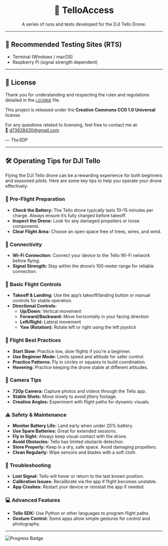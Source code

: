 <p align="center">
  <h1 align="center">🚁 TelloAccess</h1>
  <p align="center">A series of runs and tests developed for the DJI Tello Drone.</p>
</p>

---

## 📍 Recommended Testing Sites (RTS)

- Terminal (Windows / macOS)
- Raspberry Pi (signal strength dependent)

---

## 📄 License

Thank you for understanding and respecting the rules and regulations detailed in the [`LICENSE`](./LICENSE) file.

This project is released under the **Creative Commons CC0 1.0 Universal** license.

For any questions related to licensing, feel free to contact me at:  
📧 d73928430@gmail.com

— *The3DP*

---

## 🛠️ Operating Tips for DJI Tello

Flying the DJI Tello drone can be a rewarding experience for both beginners and seasoned pilots. Here are some key tips to help you operate your drone effectively:

### 🔋 Pre-Flight Preparation

- **Check the Battery:** The Tello drone typically lasts 10–15 minutes per charge. Always ensure it’s fully charged before takeoff.
- **Inspect the Drone:** Look for any damaged propellers or loose components.
- **Clear Flight Area:** Choose an open space free of trees, wires, and wind.

### 📶 Connectivity

- **Wi-Fi Connection:** Connect your device to the Tello Wi-Fi network before flying.
- **Signal Strength:** Stay within the drone’s 100-meter range for reliable connection.

### 🚀 Basic Flight Controls

- **Takeoff & Landing:** Use the app’s takeoff/landing button or manual controls for stable operation.
- **Directional Controls:**
  - **Up/Down:** Vertical movement
  - **Forward/Backward:** Move horizontally in your facing direction
  - **Left/Right:** Lateral movement
  - **Yaw (Rotation):** Rotate left or right using the left joystick

### 🧭 Flight Best Practices

- **Start Slow:** Practice low, slow flights if you're a beginner.
- **Use Beginner Mode:** Limits speed and altitude for safer control.
- **Practice Patterns:** Fly in circles or squares to build coordination.
- **Hovering:** Practice keeping the drone stable at different altitudes.

### 🎥 Camera Tips

- **720p Camera:** Capture photos and videos through the Tello app.
- **Stable Shots:** Move slowly to avoid jittery footage.
- **Creative Angles:** Experiment with flight paths for dynamic visuals.

### ⚠️ Safety & Maintenance

- **Monitor Battery Life:** Land early when under 20% battery.
- **Use Spare Batteries:** Great for extended sessions.
- **Fly in Sight:** Always keep visual contact with the drone.
- **Avoid Obstacles:** Tello has limited obstacle detection.
- **Store Properly:** Keep in a dry, safe space. Avoid damaging propellers.
- **Clean Regularly:** Wipe sensors and blades with a soft cloth.

### 🧠 Troubleshooting

- **Lost Signal:** Tello will hover or return to the last known position.
- **Calibration Issues:** Recalibrate via the app if flight becomes unstable.
- **App Crashes:** Restart your device or reinstall the app if needed.

### 💻 Advanced Features

- **Tello SDK:** Use Python or other languages to program flight paths.
- **Gesture Control:** Some apps allow simple gestures for control and photography.

---

![Progress Badge](https://img.shields.io/badge/Progress-100%25-darkgreen)
